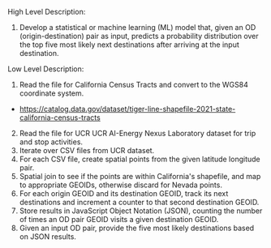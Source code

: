 High Level Description:  
  
1. Develop a statistical or machine learning (ML) model that, given an OD (origin-destination) pair as input, predicts a probability distribution over the top five most likely next destinations after arriving at the input destination.

Low Level Description:  

1. Read the file for California Census Tracts and convert to the WGS84 coordinate system.
  - https://catalog.data.gov/dataset/tiger-line-shapefile-2021-state-california-census-tracts 
2. Read the file for UCR UCR AI-Energy Nexus Laboratory dataset for trip and stop activities.
3. Iterate over CSV files from UCR dataset.
4. For each CSV file, create spatial points from the given latitude longitude pair.
5. Spatial join to see if the points are within California's shapefile, and map to appropriate GEOIDs, otherwise discard for Nevada points.
6. For each origin GEOID and its destination GEOID, track its next destinations and increment a counter to that second destination GEOID.
7. Store results in JavaScript Object Notation (JSON), counting the number of times an OD pair GEOID visits a given destination GEOID.
8. Given an input OD pair, provide the five most likely destinations based on JSON results.
